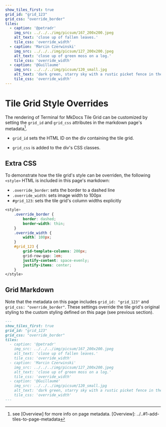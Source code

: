```yaml
---
show_tiles_first: true
grid_id: "grid_123"
grid_css: "override_border"
tiles:
  - caption: '@petradr'
    img_src: ../../../img/picsum/167_200x200.jpeg
    alt_text: 'close up of fallen leaves.'
    tile_css: 'override_width'
  - caption: 'Marcin Czerwinski'
    img_src: ../../../img/picsum/127_200x200.jpeg
    alt_text: 'close up of green moss on a log.'
    tile_css: 'override_width'
  - caption: '@Guillaume'
    img_src: ../../../img/picsum/120_small.jpg
    alt_text: 'dark green, starry sky with a rustic picket fence in the foreground.'
    tile_css: 'override_width'
---
```


<style> 
    .override_border { 
        border: dashed;
        border-width: thin;
    }
    .override_width {
        width: 100px;
    }
    #grid_123 {
        grid-template-columns: 200px;
        grid-row-gap: 1em;
        justify-content: space-evenly;
        justify-items: center;
    }
</style>

# Tile Grid Style Overrides

The rendering of Terminal for MkDocs Tile Grid can be customized by setting the `grid_id` and `grid_css` attributes in the markdown page's metadata[^1].  

- `grid_id` sets the HTML ID on the div containing the tile grid.  

- `grid_css` is added to the div's CSS classes.  

[^1]: see [Overview] for more info on page metadata.
[Overview]: ../..#1-add-tiles-to-page-metadata

## Extra CSS
To demonstrate how the tile grid's style can be overriden, the following `<style>` HTML is included in this page's markdown:

- `.override_border`: sets the border to a dashed line
- `.override_width`: sets image width to 100px  
- `#grid_123`: sets the tile grid's column widths explicitly  


```css
<style> 
    .override_border { 
        border: dashed;
        border-width: thin;
    }
    .override_width {
        width: 100px;
    }
    #grid_123 {
        grid-template-columns: 200px;
        grid-row-gap: 1em;
        justify-content: space-evenly;
        justify-items: center;
    }
</style>
```

## Grid Markdown
Note that the metadata on this page includes `grid_id: "grid_123"` and `grid_css: "override_border"`.  These settings override the tile grid's original styling to the custom styling defined on this page (see previous section).

```markdown
---
show_tiles_first: true
grid_id: "grid_123"
grid_css: "override_border"
tiles:
  - caption: '@petradr'
    img_src: ../../../img/picsum/167_200x200.jpeg
    alt_text: 'close up of fallen leaves.'
    tile_css: 'override_width'
  - caption: 'Marcin Czerwinski'
    img_src: ../../../img/picsum/127_200x200.jpeg
    alt_text: 'close up of green moss on a log.'
    tile_css: 'override_width'
  - caption: '@Guillaume'
    img_src: ../../../img/picsum/120_small.jpg
    alt_text: 'dark green, starry sky with a rustic picket fence in the foreground.'
    tile_css: 'override_width'
---
```
